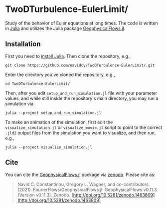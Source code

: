 # TwoDTurbulence-EulerLimit/

Study of the behavior of Euler equations at long times. The code is written in [Julia](https://julialang.org) and utilizes the Julia package [GeophysicalFlows.jl](http://github.com/FourierFlows/GeophysicalFlows.jl).

## Installation

First you need to [install Julia](https://julialang.org/downloads/). Then clone the repository, e.g.,

```
git clone https://github.com/navidcy/TwoDTurbulence-EulerLimit/.git
```

Enter the directory you've cloned the repository, e.g., 

```
cd TwoDTurbulence-EulerLimit/
```

Then, after you edit `setup_and_run_simulation.jl` file with your parameter values, and while still inside the repository's main directory, you may run a simulation via

```
julia --project setup_and_run_simulation.jl
```

To make an animation of the simulation, first edit the `visualize_simulation.jl` or `visualize_movie.jl` script to point to the correct `.jld2` output files from the simulation you want to visualize, and then run, e.g.,

```
julia --project visualize_simulation.jl
```

## Cite

You can cite the [GeophysicalFlows.jl](http://github.com/FourierFlows/GeophysicalFlows.jl) package via [zenodo](https://zenodo.org). Please cite as:

> Navid C. Constantinou, Gregory L. Wagner, and co-contributors. (2021). FourierFlows/GeophysicalFlows.jl: GeophysicalFlows v0.11.3  (Version v0.11.3). Zenodo.  [http://doi.org/10.5281/zenodo.1463809](http://doi.org/10.5281/zenodo.1463809)
